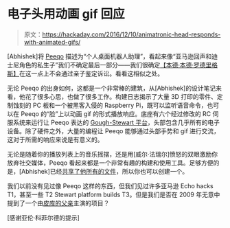# 电子头用动画 gif 回应

> 原文：<https://hackaday.com/2016/12/10/animatronic-head-responds-with-animated-gifs/>

[Abhishek]将 [Peeqo](https://hackaday.io/post/50048) 描述为“个人桌面机器人助理”，看起来像“亚马逊回声和迪士尼角色的私生子”我们不确定最后一部分——我们很确定[【本德·本德·罗德里格斯】](https://en.wikipedia.org/wiki/Bender_(Futurama))在这一点上不会通过亲子鉴定诉讼。看看这相似之处。

无论 Peeqo 的出身如何，这都是一个非常棒的建筑，从[Abhishek]的设计笔记来看，他花了很多心思，也做了很多工作。构建日志揭示了大量 3D 打印的零件、定制蚀刻的 PC 板和一个被黑客入侵的 Raspberry Pi，既可以监听语音命令，也可以在 Peeqo 的“脸”上以动画 gif 的形式播放响应。底座有六个经过修改的 RC 伺服系统来运行让 Peeqo 表达的 [Gough-Stewart 平台](https://en.wikipedia.org/wiki/Stewart_platform)，头部包含几乎所有的电子设备。除了硬件之外，大量的编程让 Peeqo 能够通过头部手势和 gif 进行交流，这对于所需的响应来说是有意义的。

无论是随着你的播放列表上的音乐摇摆，还是用[威尔·法瑞尔]愤怒的双眼激励你放弃社交媒体，Peeqo 看起来都是一个非常有趣的构建和使用工具。足够方便的是，[Abhishek]已经[共享了他所有的文件](https://github.com/shekit/peeqo-robot)，所以你也可以创建一个。

我们以前没有见过像 Peeqo 这样的东西，但我们见过许多亚马逊 Echo hacks T1，甚至一些 T2 Stewart platform builds T3。但是我们是否在 2009 年无意中提到了一个由[皮库的父亲](https://hackaday.com/2009/12/11/bender-keg-cooler/)主演的项目？

[感谢亚伦·科菲尔德的提示]